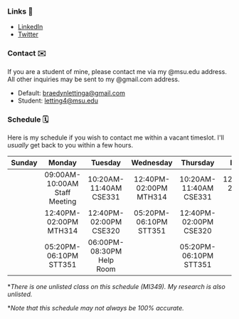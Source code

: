 ### Links 🔗
- [LinkedIn](https://www.linkedin.com/in/braedynl/)
- [Twitter](https://twitter.com/__braedynl)

### Contact ✉️
If you are a student of mine, please contact me via my @msu.edu address. All other inquiries may be sent to my @gmail.com address.
- Default: braedynlettinga@gmail.com
- Student: letting4@msu.edu

### Schedule 🗓️
Here is my schedule if you wish to contact me within a vacant timeslot. I'll *usually* get back to you within a few hours.

| Sunday | Monday | Tuesday | Wednesday | Thursday | Friday | Saturday |
| :---:  | :---:  | :---:   | :---:     | :---:    | :---:  | :---:    |
|| 09:00AM-10:00AM Staff Meeting | 10:20AM-11:40AM CSE331    | 12:40PM-02:00PM MTH314 | 10:20AM-11:40AM CSE331 | 12:40PM-2:30PM Lab ||
|| 12:40PM-02:00PM MTH314        | 12:40PM-02:00PM CSE320    | 05:20PM-06:10PM STT351 | 12:40PM-02:00PM CSE320 |||
|| 05:20PM-06:10PM STT351        | 06:00PM-08:30PM Help Room |                        | 05:20PM-06:10PM STT351 |||

**There is one unlisted class on this schedule (MI349). My research is also unlisted.*

**Note that this schedule may not always be 100% accurate.*
